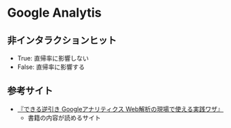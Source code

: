 # Google Analytis
## 非インタラクションヒット
- True: 直帰率に影響しない
- False: 直帰率に影響する

## 参考サイト
- [『できる逆引き Googleアナリティクス Web解析の現場で使える実践ワザ』](https://dekiru.net/article/17756/)
  - 書籍の内容が読めるサイト